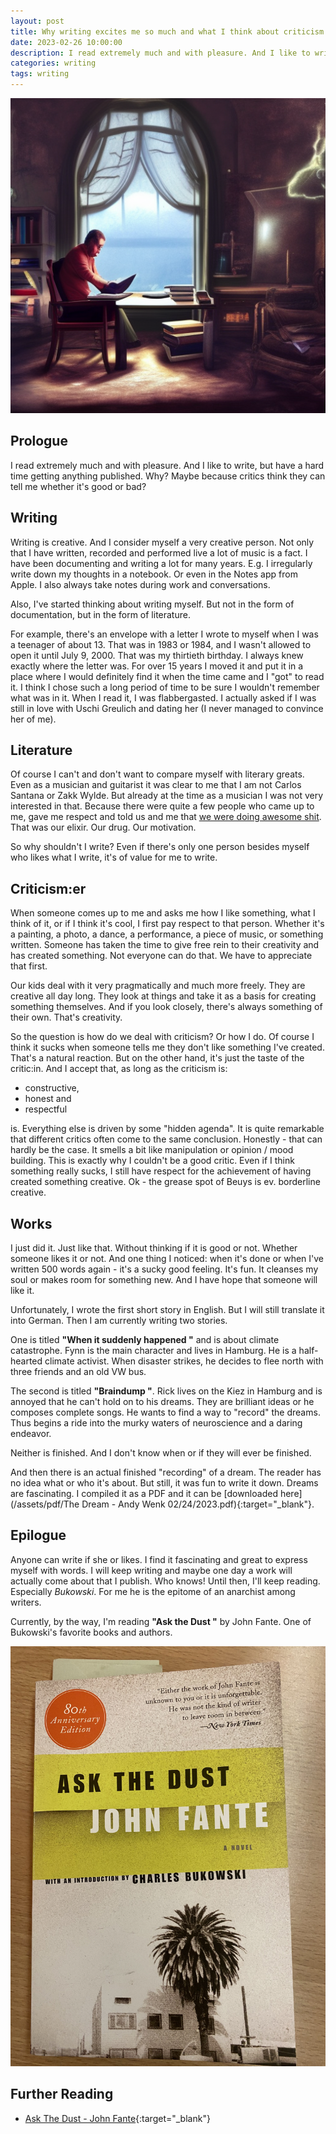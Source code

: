 ```yaml
---
layout: post
title: Why writing excites me so much and what I think about criticism
date: 2023-02-26 10:00:00
description: I read extremely much and with pleasure. And I like to write, but I have a hard time getting anything published. Why? Maybe because of the criticism?
categories: writing
tags: writing
---
```


![Writing](/assets/images/writer.png)

## Prologue

I read extremely much and with pleasure. And I like to write, but have a hard time getting anything published. Why? Maybe because critics think they can tell me whether it's good or bad?

## Writing

Writing is creative. And I consider myself a very creative person. Not only that I have written, recorded and performed live a lot of music is a fact. I have been documenting and writing a lot for many years. E.g. I irregularly write down my thoughts in a notebook. Or even in the Notes app from Apple. I also always take notes during work and conversations.

Also, I've started thinking about writing myself. But not in the form of documentation, but in the form of literature.

For example, there's an envelope with a letter I wrote to myself when I was a teenager of about 13. That was in 1983 or 1984, and I wasn't allowed to open it until July 9, 2000. That was my thirtieth birthday. I always knew exactly where the letter was. For over 15 years I moved it and put it in a place where I would definitely find it when the time came and I "got" to read it. I think I chose such a long period of time to be sure I wouldn't remember what was in it. When I read it, I was flabbergasted. I actually asked if I was still in love with Uschi Greulich and dating her (I never managed to convince her of me).

## Literature

Of course I can't and don't want to compare myself with literary greats. Even as a musician and guitarist it was clear to me that I am not Carlos Santana or Zakk Wylde. But already at the time as a musician I was not very interested in that. Because there were quite a few people who came up to me, gave me respect and told us and me that [we were doing awesome shit](https://www.skeletor.de). That was our elixir. Our drug. Our motivation.

So why shouldn't I write? Even if there's only one person besides myself who likes what I write, it's of value for me to write.

## Criticism:er

When someone comes up to me and asks me how I like something, what I think of it, or if I think it's cool, I first pay respect to that person. Whether it's a painting, a photo, a dance, a performance, a piece of music, or something written. Someone has taken the time to give free rein to their creativity and has created something. Not everyone can do that. We have to appreciate that first.

Our kids deal with it very pragmatically and much more freely. They are creative all day long. They look at things and take it as a basis for creating something themselves. And if you look closely, there's always something of their own. That's creativity.

So the question is how do we deal with criticism? Or how I do. Of course I think it sucks when someone tells me they don't like something I've created. That's a natural reaction. But on the other hand, it's just the taste of the critic:in. And I accept that, as long as the criticism is:

* constructive,
* honest and
* respectful

is. Everything else is driven by some "hidden agenda". It is quite remarkable that different critics often come to the same conclusion. Honestly - that can hardly be the case. It smells a bit like manipulation or opinion / mood building. This is exactly why I couldn't be a good critic. Even if I think something really sucks, I still have respect for the achievement of having created something creative. Ok - the grease spot of Beuys is ev. borderline creative.

## Works

I just did it. Just like that. Without thinking if it is good or not. Whether someone likes it or not. And one thing I noticed: when it's done or when I've written 500 words again - it's a sucky good feeling. It's fun. It cleanses my soul or makes room for something new. And I have hope that someone will like it.

Unfortunately, I wrote the first short story in English. But I will still translate it into German. Then I am currently writing two stories.

One is titled **"When it suddenly happened "** and is about climate catastrophe. Fynn is the main character and lives in Hamburg. He is a half-hearted climate activist. When disaster strikes, he decides to flee north with three friends and an old VW bus.

The second is titled **"Braindump "**. Rick lives on the Kiez in Hamburg and is annoyed that he can't hold on to his dreams. They are brilliant ideas or he composes complete songs. He wants to find a way to "record" the dreams. Thus begins a ride into the murky waters of neuroscience and a daring endeavor.

Neither is finished. And I don't know when or if they will ever be finished.

And then there is an actual finished "recording" of a dream. The reader has no idea what or who it's about. But still, it was fun to write it down. Dreams are fascinating. I compiled it as a PDF and it can be [downloaded here](/assets/pdf/The Dream - Andy Wenk 02/24/2023.pdf){:target="_blank"}.

## Epilogue

Anyone can write if she or likes. I find it fascinating and great to express myself with words. I will keep writing and maybe one day a work will actually come about that I publish. Who knows! Until then, I'll keep reading. Especially *Bukowski*. For me he is the epitome of an anarchist among writers.

Currently, by the way, I'm reading **"Ask the Dust "** by John Fante. One of Bukowski's favorite books and authors.

![Ask the Dust](/assets/images/ask-the-dust.jpg)

## Further Reading

* [Ask The Dust - John Fante](https://www.amazon.de/dp/0060822554?psc=1&ref=ppx_yo2ov_dt_b_product_details){:target="_blank"}